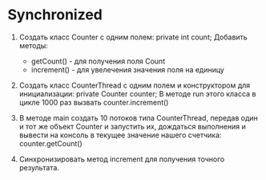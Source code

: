 # Synchronized 

1. Создать класс Counter с одним полем:
    private int count;
    Добавить методы:
    - getCount() - для получения поля Count
    - increment() - для увелечения значения поля на единицу

2. Создать класс CounterThread с одним полем и конструктором для инициализации:
    private Counter counter;
    В методе run этого класса в цикле 1000 раз вызвать counter.increment()

3. В методе main создать 10 потоков типа CounterThread, передав один и тот же объект Counter
    и запустить их, дождаться выполнения и вывести на консоль в текущее значение нашего счетчика:
    counter.getCount()

4. Синхронизировать метод increment для получения точного результата.